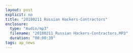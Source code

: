 ```yaml
---
layout: post
explicit: no
title: "20180211 Russian Hackers-Contractors"
enclosure:
  type: "Audio/mp3"
  filename: "20180211_Russian Hackers-Contractors.MP3"
  duration: "00:00:39"
tags: ap_news
---
```




